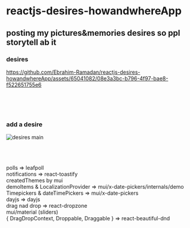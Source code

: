 # reactjs-desires-howandwhereApp
## posting my pictures&amp;memories desires so ppl storytell ab it



### desires<br>

https://github.com/Ebrahim-Ramadan/reactjs-desires-howandwhereApp/assets/65041082/08e3a3bc-b796-4f97-bae8-f522651755e6 <br>

<br>
<br>
<br>


### add a desire<br>

![desires main](https://github.com/Ebrahim-Ramadan/reactjs-desires-howandwhereApp/assets/65041082/e73b3cf3-a45f-4381-b2cc-2df99bf6b4c4) <br>

<br>
<br>
<br>
polls => leafpoll<br>
notifications => react-toastify<br>
createdThemes by mui<br>
demoItems & LocalizationProvider => mui/x-date-pickers/internals/demo<br>
Timepickers & dateTimePickers => mui/x-date-pickers<br>
dayjs => dayjs<br>
drag nad drop => react-dropzone<br>
mui/material (sliders)<br>
{ DragDropContext, Droppable, Draggable } => react-beautiful-dnd<br>

